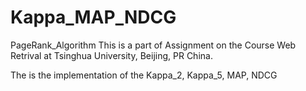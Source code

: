 # Kappa_MAP_NDCG
PageRank_Algorithm
This is a part of Assignment on the Course Web Retrival at Tsinghua University, Beijing, PR China.

The is the implementation of the Kappa_2, Kappa_5, MAP, NDCG 
